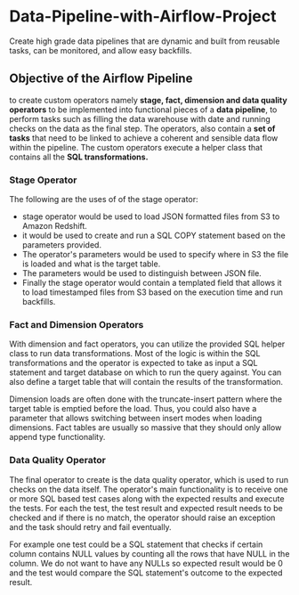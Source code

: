 # Data-Pipeline-with-Airflow-Project
Create high grade data pipelines that are dynamic and built from reusable tasks, can be monitored, and allow easy backfills.

## Objective of the Airflow Pipeline
to create custom operators namely **stage, fact, dimension and data quality operators** to be implemented into functional pieces of a **data pipeline**, to perform tasks such as filling the data warehouse with date and running checks on the data as the final step. The operators, also contain a **set of tasks** that need to be linked to achieve a coherent and sensible data flow within the pipeline. The custom operators execute a helper class that contains all the **SQL transformations.**

### Stage Operator
The following are the uses of of the stage operator:
   * stage operator would be used to load JSON formatted files from S3 to Amazon Redshift. 
   * it would be used to create and run a SQL COPY statement based on the parameters provided. 
   * The operator's parameters would be used to specify where in S3 the file is loaded and what is the target table.
   * The parameters would be used to distinguish between JSON file. 
   * Finally the stage operator would contain a templated field that allows it to load timestamped files from S3 based on the execution time and run backfills.

### Fact and Dimension Operators
With dimension and fact operators, you can utilize the provided SQL helper class to run data transformations. Most of the logic is within the SQL transformations and the operator is expected to take as input a SQL statement and target database on which to run the query against. You can also define a target table that will contain the results of the transformation.

Dimension loads are often done with the truncate-insert pattern where the target table is emptied before the load. Thus, you could also have a parameter that allows switching between insert modes when loading dimensions. Fact tables are usually so massive that they should only allow append type functionality.

### Data Quality Operator
The final operator to create is the data quality operator, which is used to run checks on the data itself. The operator's main functionality is to receive one or more SQL based test cases along with the expected results and execute the tests. For each the test, the test result and expected result needs to be checked and if there is no match, the operator should raise an exception and the task should retry and fail eventually.

For example one test could be a SQL statement that checks if certain column contains NULL values by counting all the rows that have NULL in the column. We do not want to have any NULLs so expected result would be 0 and the test would compare the SQL statement's outcome to the expected result.
